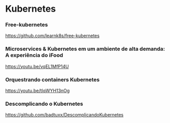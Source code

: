 # Kubernetes

### Free-kubernetes

https://github.com/learnk8s/free-kubernetes

### Microservices & Kubernetes em um ambiente de alta demanda: A experiência do iFood

https://youtu.be/vqEL1MfP14U

### Orquestrando containers Kubernetes

https://youtu.be/tlqWYH13nOg

### Descomplicando o Kubernetes

https://github.com/badtuxx/DescomplicandoKubernetes
